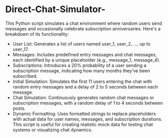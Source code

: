 # Direct-Chat-Simulator-

This Python script simulates a chat environment where random users send messages and occasionally celebrate subscription anniversaries. Here's a breakdown of its functionality:

  - User List: Generates a list of users named user_1, user_2, ..., up to user_17.
  - Messages: Includes predefined entry messages and chat messages, each identified by a unique placeholder (e.g., message_1, message_4).
  - Subscriptions: Introduces a 20% probability of a user sending a subscription message, indicating how many months they’ve been subscribed.
  - Initial Simulation: Simulates the first 11 users entering the chat with random entry messages and a delay of 2 to 5 seconds between each message.
  - Chat Simulation: Continuously generates random chat messages or subscription messages, with a random delay of 1 to 4 seconds between posts.
  - Dynamic Formatting: Uses formatted strings to replace placeholders with actual data for user names, messages, and subscription durations.
This script is useful for creating realistic mock data for testing chat systems or visualizing chat dynamics.








